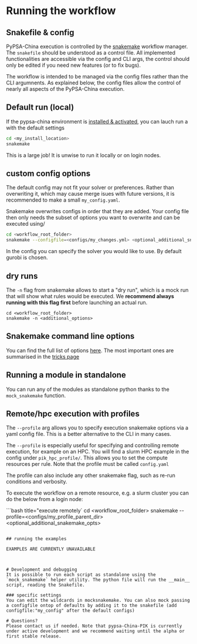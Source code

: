 
# Running the workflow 

## Snakefile & config
PyPSA-China execution is controlled by the [snakemake](https://snakemake.readthedocs.io/en/stable/) workflow manager. The `snakefile` should be understood as a control file. All implemented functionalities are accessible via the config and CLI args, the control should only be edited if you need new features (or to fix bugs). 

The workflow is intended to be managed via the config files rather than the CLI argumnents. As explained below, the config files allow the control of nearly all aspects of the PyPSA-China execution.  

## Default run (local)
If the pypsa-china environment is  [installed & activated](../../installation/quick_start/), you can lauch run a with the default settings 
```bash title="launch default run"
cd <my_install_location>
snakemake
```
This is a large job! It is unwise to run it locally or on login nodes.

## custom config options
The default config may not fit your solver or preferences. Rather than overwriting it, which may cause merge isues with future versions, it is recommended to make a small `my_config.yaml`.

Snakemake overwrites configs in order that they are added. Your config file then only needs the subset of options you want to overwrite and can be executed using/

```bash title="launch custom run"
cd <workflow_root_folder>
snakemake --configfile=<configs/my_changes.yml> <optional_additional_snakemake_opts>
```

In the config you can specify the solver you would like to use. By default gurobi is chosen.

## dry runs
The `-n` flag from snakemake allows to start a "dry run", which is a mock run that will show what rules would be executed. We **recommend always running with this flag first** before launching an actual run.

```
cd <workflow_root_folder>
snakemake -n <additional_options>
```

## Snakemake command line options

You can find the full list of options [here](https://snakemake.readthedocs.io/en/stable/executing/cli.html). The most important ones are summarised in the [tricks page](./snakemake_tricks)

## Running a module in standalone

You can run any of the modules as standalone python thanks to the `mock_snakemake` function.

## Remote/hpc execution with profiles

The `--profile` arg allows you to specify execution snakemake options via a yaml config file. This is a better alternative to the CLI in many cases. 

The `--profile` is especially useful for specifying and controlling remote execution, for example on an HPC. You will find a slurm HPC example in the config under `pik_hpc_profile/`. This allows you to set the compute resources per rule. Note that the profile must be called `config.yaml` 

The profile can also include any other snakemake flag, such as re-run conditions and verbosity.

To execute the workflow on a remote resource, e.g. a slurm cluster you can do the below from a login node:

```bash title="execute remotely`
cd <workflow_root_folder>
snakemake --profile=<configs/my_profile_parent_dir> <optional_additional_snakemake_opts>
```

## running the examples

EXAMPLES ARE CURRENTLY UNAVAILABLE



# Development and debugging
It is possible to run each script as standalone using the `mock_snakemake` helper utility. The python file will run the __main__ script, reading the Snakefile.

### specific settings
You can edit the wildcards in mocksnakemake. You can also mock passing a configfile ontop of defaults by adding it to the snakefile (add configfile:"my_config" after the default configs)  

# Questions?
Please contact us if needed. Note that pypsa-China-PIK is currently under active development and we recommend waiting until the alpha or first stable release.